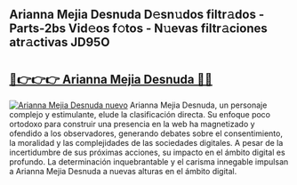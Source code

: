 ## Arianna Mejia Desnuda D𝚎sn𝚞dos filtr𝚊dos - Parts-2bs Vid𝚎os f𝚘tos - N𝚞evas filtr𝚊ciones atr𝚊ctivas JD95O

# <h2><a href="http://mbe62wa.tromn.icu/?c=Arianna+Mejia+Desnuda">🔗👉👉👉 Arianna Mejia Desnuda 🔗🔗</a></h2>

[![Arianna Mejia Desnuda nuevo](https://i.imgur.com/pEAQMta.gif)](http://mbe62wa.tromn.icu/?c=Arianna+Mejia+Desnuda)
Arianna Mejia Desnuda, un personaje complejo y estimulante, elude la clasificación directa. Su enfoque poco ortodoxo para construir una presencia en la web ha magnetizado y ofendido a los observadores, generando debates sobre el consentimiento, la moralidad y las complejidades de las sociedades digitales. A pesar de la incertidumbre de sus próximas acciones, su impacto en el ámbito digital es profundo. La determinación inquebrantable y el carisma innegable impulsan a Arianna Mejia Desnuda a nuevas alturas en el ámbito digital.
